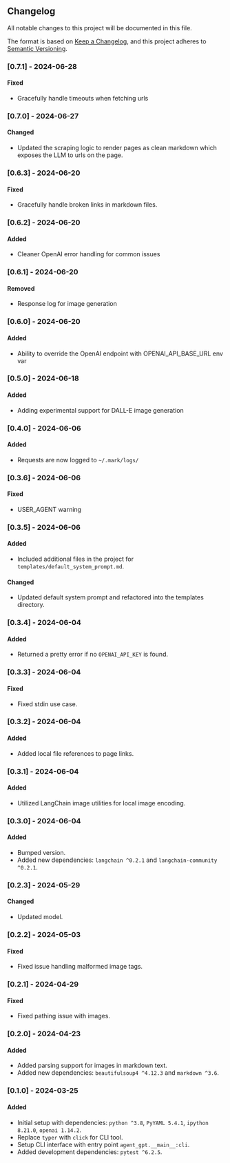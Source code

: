 ## Changelog
All notable changes to this project will be documented in this file.

The format is based on [Keep a Changelog](https://keepachangelog.com/en/1.0.0/),
and this project adheres to [Semantic Versioning](https://semver.org/spec/v2.0.0.html).

### [0.7.1] - 2024-06-28
#### Fixed
- Gracefully handle timeouts when fetching urls

### [0.7.0] - 2024-06-27
#### Changed
- Updated the scraping logic to render pages as clean markdown which exposes the LLM to urls on the page.

### [0.6.3] - 2024-06-20
#### Fixed
- Gracefully handle broken links in markdown files.

### [0.6.2] - 2024-06-20
#### Added
- Cleaner OpenAI error handling for common issues

### [0.6.1] - 2024-06-20
#### Removed
- Response log for image generation

### [0.6.0] - 2024-06-20
#### Added
- Ability to override the OpenAI endpoint with OPENAI_API_BASE_URL env var

### [0.5.0] - 2024-06-18
#### Added
- Adding experimental support for DALL-E image generation

### [0.4.0] - 2024-06-06
#### Added
- Requests are now logged to `~/.mark/logs/`

### [0.3.6] - 2024-06-06
#### Fixed
- USER_AGENT warning

### [0.3.5] - 2024-06-06
#### Added
- Included additional files in the project for `templates/default_system_prompt.md`.

#### Changed
- Updated default system prompt and refactored into the templates directory.

### [0.3.4] - 2024-06-04
#### Added
- Returned a pretty error if no `OPENAI_API_KEY` is found.

### [0.3.3] - 2024-06-04
#### Fixed
- Fixed stdin use case.

### [0.3.2] - 2024-06-04
#### Added
- Added local file references to page links.

### [0.3.1] - 2024-06-04
#### Added
- Utilized LangChain image utilities for local image encoding.

### [0.3.0] - 2024-06-04
#### Added
- Bumped version.
- Added new dependencies: `langchain ^0.2.1` and `langchain-community ^0.2.1`.

### [0.2.3] - 2024-05-29
#### Changed
- Updated model.

### [0.2.2] - 2024-05-03
#### Fixed
- Fixed issue handling malformed image tags.

### [0.2.1] - 2024-04-29
#### Fixed
- Fixed pathing issue with images.

### [0.2.0] - 2024-04-23
#### Added
- Added parsing support for images in markdown text.
- Added new dependencies: `beautifulsoup4 ^4.12.3` and `markdown ^3.6`.

### [0.1.0] - 2024-03-25
#### Added
- Initial setup with dependencies: `python ^3.8`, `PyYAML 5.4.1`, `ipython 8.21.0`, `openai 1.14.2`.
- Replace `typer` with `click` for CLI tool.
- Setup CLI interface with entry point `agent_gpt.__main__:cli`.
- Added development dependencies: `pytest ^6.2.5`.
